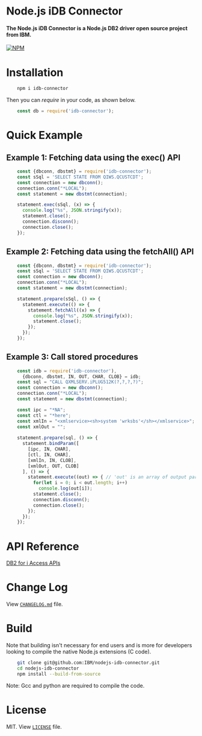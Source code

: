 # Node.js iDB Connector

#### The Node.js iDB Connector is a Node.js DB2 driver open source project from IBM. 

[![NPM](https://nodei.co/npm/idb-connector.png?downloads=true&downloadRank=true)](https://nodei.co/npm/idb-connector/)

# Installation

```sh
    npm i idb-connector
```
Then you can _require_ in your code, as shown below.


```js
    const db = require('idb-connector');
```


# Quick Example

## Example 1: Fetching data using the exec() API
```js
    const {dbconn, dbstmt} = require('idb-connector');
    const sSql = 'SELECT STATE FROM QIWS.QCUSTCDT';
    const connection = new dbconn();
    connection.conn("*LOCAL");
    const statement = new dbstmt(connection);

    statement.exec(sSql, (x) => {
      console.log("%s", JSON.stringify(x));
      statement.close();
      connection.disconn();
      connection.close();
    });
```

## Example 2: Fetching data using the fetchAll() API
```js
    const {dbconn, dbstmt} = require('idb-connector');
    const sSql = 'SELECT STATE FROM QIWS.QCUSTCDT';
    const connection = new dbconn();
    connection.conn("*LOCAL");
    const statement = new dbstmt(connection);

    statement.prepare(sSql, () => {
      statement.execute(() => {
        statement.fetchAll((x) => { 
          console.log("%s", JSON.stringify(x));
          statement.close();
        });
      });
    });
```

## Example 3: Call stored procedures
```js
    const idb = require('idb-connector'),
      {dbconn, dbstmt, IN, OUT, CHAR, CLOB} = idb;
    const sql = "CALL QXMLSERV.iPLUG512K(?,?,?,?)";
    const connection = new dbconn();
    connection.conn("*LOCAL");
    const statement = new dbstmt(connection);

    const ipc = "*NA";
    const ctl = "*here";
    const xmlIn = "<xmlservice><sh>system 'wrksbs'</sh></xmlservice>";
    const xmlOut = "";
    
    statement.prepare(sql, () => {
      statement.bindParam([
        [ipc, IN, CHAR],
        [ctl, IN, CHAR],
        [xmlIn, IN, CLOB],
        [xmlOut, OUT, CLOB]
      ], () => {
        statement.execute((out) => { // 'out' is an array of output params
          for(let i = 0; i < out.length; i++)
            console.log(out[i]);
          statement.close();
          connection.disconn();
          connection.close();
        });
      });
    });
```

# API Reference
[DB2 for i Access APIs](https://github.com/IBM/nodejs-idb-connector/blob/master/docs/README.md)

# Change Log
View [`CHANGELOG.md`](https://github.com/IBM/nodejs-idb-connector/blob/master/CHANGELOG.md) file.

# Build
Note that building isn't necessary for end users and is more for developers looking to compile the native Node.js extensions (C code).

```sh
    git clone git@github.com:IBM/nodejs-idb-connector.git
    cd nodejs-idb-connector
    npm install --build-from-source
```	
Note: Gcc and python are required to compile the code.   

# License
MIT.  View [`LICENSE`](https://github.com/IBM/nodejs-idb-connector/blob/master/LICENSE) file.
